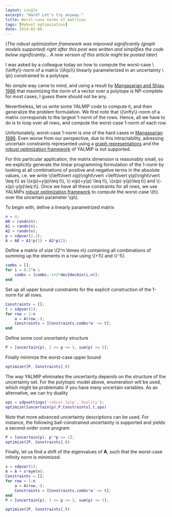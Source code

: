 ```yaml
---
layout: single
excerpt: "Hard? Let's try anyway."
title: Worst-case norms of matrices
tags: [Robust optimization]
date: 2014-02-08
---
```


(*The robust optimization framework was improved significantly (graph models supported) right after this post was written and simplifies the code below significantly... A new version of this article might be posted later*) 

I was asked by a colleague today on how to compute the worst-case \\(\infty\\)-norm of a matrix \\(A(p)\\) linearly parameterized in an uncertainty \\(p\\) constrained to a polytope.

No simple way came to mind, and using a result by [Mangasarian and Shiau 1986](/reference/mangasarian1986) that maximizing the norm of a vector over a polytope is NP-complete for most cases, I guess there should not be any. 

Nevertheless, let us write some YALMIP code to compute it, and then generalize the problem formulation. We first note that \\(\infty\\)-norm of a matrix corresponds to the largest 1-norm of the rows. Hence, all we have to do is to loop over all rows, and compute the worst-case 1-norm of each row.

Unfortunately, worst-case 1-norm is one of the hard cases in [Mangasarian 1986](/reference/mangasarian1986). Even worse from our perspective, due to this intractability, adressing uncertain constraints represented using a [graph representations](/tutorial/nonlinearoperatorsgraphs) and the [robust optimization framework](/tutorial/robustoptimization) of YALMIP is not supported.

For this particular application, the matrix dimension is reasonably small, so we explicitly generate the linear programming formulation of the 1-norm by looking at all combinations of positive and negative terms in the absolute values, i.e. we write \\(\left\lvert x(p)\right\rvert +\left\lvert y(p)\right\rvert \leq t\\) as \\(x(p)+y(p)\leq t\\), \\(-x(p)+y(p) \leq t\\), \\(x(p)-y(p)\leq t\\) and \\(-x(p)-y(p)\leq t\\). Once we have all these constraints for all rows, we use YALMIPs [robust optimization framework](/tutorial/robustoptimization) to compute the worst-case \\(t\\) over the uncertain parameter \\(p\\).

To begin with, define a linearly parametrized matrix

````matlab
n = 4;
A0 = randn(n);
A1 = randn(n);
A2 = randn(n);
p = sdpvar(2,1);
A = A0 + A1*p(1) + A2*p(2);
````

Define a matrix of size \\(2^n \times  n\\) containing all combinations of summing up the elements in a row using \\(+1\\) and \\(-1\\).

````matlab
combs = [];
for i = 0:2^n-1
    combs = [combs;-1+2*dec2decbin(i,n)];         
end
````

Set up all upper bound constraints for the explicit construction of the 1-norm for all rows.

````matlab
Constraints = [];
t = sdpvar(1);
for row = 1:n
    a = A(row,:);   
    Constraints = [Constraints,combs*a' <= t];     
end
````

Define some cool uncertainty structure

````matlab
P = [uncertain(p), 1 <= p <= 3, sum(p) <= 5];
````

Finally minimize the worst-case upper bound

````matlab
optimize([P, Constraints],t)
````

The way YALMIP eliminates the uncertainty depends on the structure of the uncertainty set. For the polytopic model above, enumeration will be used, which might be problematic if you have many uncertain variables. As an alternative, we can try duality

````matlab
ops = sdpsettings('robust.lplp','duality');
optimize([uncertain(p),P,Constraints],t,ops)
````

Note that more advanced uncertainty descriptions can be used. For instance, the following ball-constrained uncertainty is supported and yields a second-order cone program

````matlab
P = [uncertain(p), p'*p <= 1];
optimize([P, Constraints],t)
````

Finally, let us find a shift of the eigenvalues of **A**, such that the worst-case infinity norm is minimized.

````matlab
s = sdpvar(1);
A = A + s*eye(n);
Constraints = [];
for row = 1:n
    a = A(row,:);  
    Constraints = [Constraints,combs*a' <= t];    
end
P = [uncertain(p), 1 <= p <= 3, sum(p) <= 5];

optimize([P, Constraints],t)
````

